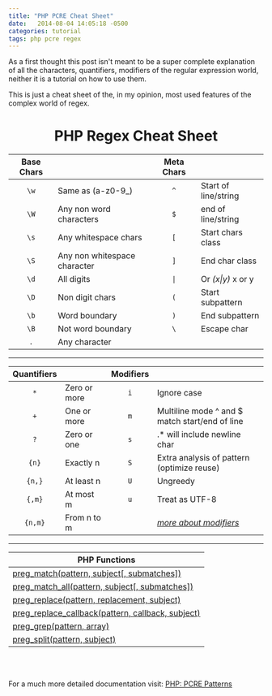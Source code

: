 ```yaml
---
title: "PHP PCRE Cheat Sheet"
date:   2014-08-04 14:05:18 -0500
categories: tutorial
tags: php pcre regex
---
```


As a first thought this post isn't meant to be a super complete explanation of all the characters, quantifiers,
modifiers of the regular expression world, neither it is a tutorial on how to use them.

This is just a cheat sheet of the, in my opinion, most used features of the complex world of regex.

# <center>PHP Regex Cheat Sheet</center>

|Base Chars |                             |Meta Chars           |                         |
|:---:      |---                          |:---:                |---                      |
|`\w`       |Same as (a-z0-9_)            |`^`                  |Start of line/string     |
|`\W`       |Any non word characters      |`$`                  |end of line/string       |
|`\s`       |Any whitespace chars         |`[`                  |Start chars class        |
|`\S`       |Any non whitespace character |`]`                  |End char class           |
|`\d`       |All digits                   |<code>&#124;</code>  |Or *(x&#124;y)* x or y   |
|`\D`       |Non digit chars              |`(`                  |Start subpattern         |
|`\b`       |Word boundary                |`)`                  |End subpattern           |
|`\B`       |Not word boundary            |`\`                  |Escape char              |
|`.`        |Any character                |                     |                         |


---

|Quantifiers|                             |Modifiers            |                                                 |
|:---:      |---                          |:---:                |---                                              |
|`*`        |Zero or more                 |`i`                  |Ignore case                                      |
|`+`        |One or more                  |`m`                  |Multiline mode ^ and $ match start/end of line   |
|`?`        |Zero or one                  |`s`                  |.* will include newline char                     |
|`{n}`      |Exactly n                    |`S`                  |Extra analysis of pattern (optimize reuse)       |
|`{n,}`     |At least n                   |`U`                  |Ungreedy                                         |
|`{,m}`     |At most m                    |`u`                  |Treat as UTF-8                                   |
|`{n,m}`    |From n to m                  |                     |*[more about modifiers](http://php.net//manual/en/reference.pcre.pattern.modifiers.php)*|

---

|PHP Functions                                                                                                    |
|---                                                                                                              |
|[preg_match(pattern, subject[, submatches])](http://php.net/manual/en/function.preg-match.php)                   |
|[preg\_match_all(pattern, subject[, submatches])](http://php.net/manual/en/function.preg-match-all.php)          |
|[preg_replace(pattern, replacement, subject)](http://php.net/manual/en/function.preg-replace.php)                |
|[preg\_replace_callback(pattern, callback, subject)](http://php.net/manual/en/function.preg-replace-callback.php)|
|[preg_grep(pattern, array)](http://php.net/manual/en/function.preg-grep.php)                                     |
|[preg_split(pattern, subject)](http://php.net/manual/en/function.preg-split.php)                                 |

<br>
<br>

For a much more detailed documentation visit: [PHP: PCRE Patterns](http://php.net/manual/en/pcre.pattern.php)
